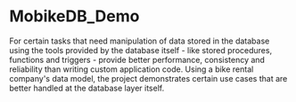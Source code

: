 # MobikeDB_Demo
For certain tasks that need manipulation of data stored in the database using the tools provided by the database itself - like stored procedures, functions and triggers - provide better performance, consistency and reliability than writing custom application code. Using a bike rental company's data model, the project demonstrates certain use cases that are better handled at the database layer itself.

